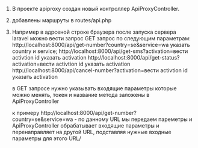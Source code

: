 1) В проекте apiproxy создан новый  контроллер ApiProxyController.
2) добавлены маршруты в routes/api.php
3) Например в адрсеной строке браузера после запуска сервера laravel можно вести запрос
    GET запрос по следующим параметрам:
   http://localhost:8000/api/get-number?country=se&service=wa
   указать country и service;
   http://localhost:8000/api/get-sms?activation=вести activtion id
   указать activation 
   http://localhost:8000/api/get-status?activation=вести activtion id
   указать activation 
   http://localhost:8000/api/cancel-number?activation=вести activtion id
   указать activation

   в GET запросе нужно указывать входящие параметры которые можно менять, токен и название метода заложены в ApiProxyController

    к примеру http://localhost:8000/api/get-number?country=se&service=wa - по данному URL мы передаем пареметры и ApiProxyController обрабатывает входящие параметры и перенаправляет на другой URL, подставляя нужные входные параметры для этого URL/
